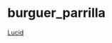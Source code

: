 # burguer_parrilla

[Lucid](https://lucid.app/lucidchart/0ddcce70-f8a7-458f-b128-18348a29b914/edit?beaconFlowId=BD374C212444132F&invitationId=inv_2513d7aa-5e52-4c41-9218-b276039e2709&page=41nixCyPmf40#)
